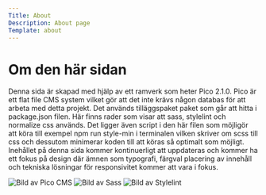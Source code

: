 ```yaml
---
Title: About
Description: About page
Template: about
---
```

<div class="home">
<h1>Om den här sidan</h1>

<P>Denna sida är skapad med hjälp av ett ramverk som heter Pico 2.1.0. Pico är ett flat file CMS system vilket gör att det inte krävs någon databas för att arbeta med detta projekt. Det används tilläggspaket paket som går att hitta i package.json filen. Här finns rader som visar att sass, stylelint och normalize css används. Det ligger även script i den här filen som möjligör att köra till exempel npm run style-min i terminalen vilken skriver om scss till css och dessutom minimerar koden till att köras så optimalt som möjligt.
<br>
Inehållet på denna sida kommer kontinuerligt att uppdateras och kommer ha ett fokus på design där ämnen som typografi, färgval placering av innehåll och tekniska lösningar för responsivitet kommer att vara i fokus.<p>
    <div class="img-about">
        <img src="%assets_url%/img/pico.png" alt="Bild av Pico CMS">
        <img src="%assets_url%/img/sass.png" alt="Bild av Sass">
        <img src="%assets_url%/img/stylelint.png" alt="Bild av Stylelint">
    </div>
</div>